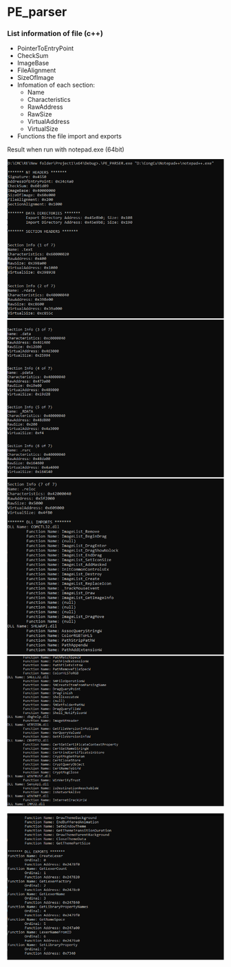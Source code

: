# PE_parser
 
### List information of file (c++)
- PointerToEntryPoint
- CheckSum
- ImageBase
- FileAlignment
- SizeOfImage
- Infomation of each section:
    - Name
    - Characteristics
    - RawAddress
    - RawSize
    - VirtualAddress
    - VirtualSize
- Functions the file import and exports 

Result when run with notepad.exe (64bit)


![](Pasted%20image%2020221226111349.png)
![](Pasted%20image%2020221226111403.png)
![](Pasted%20image%2020221226111420.png)
![](Pasted%20image%2020221226111433.png)

![](Pasted%20image%2020221226111551.png)